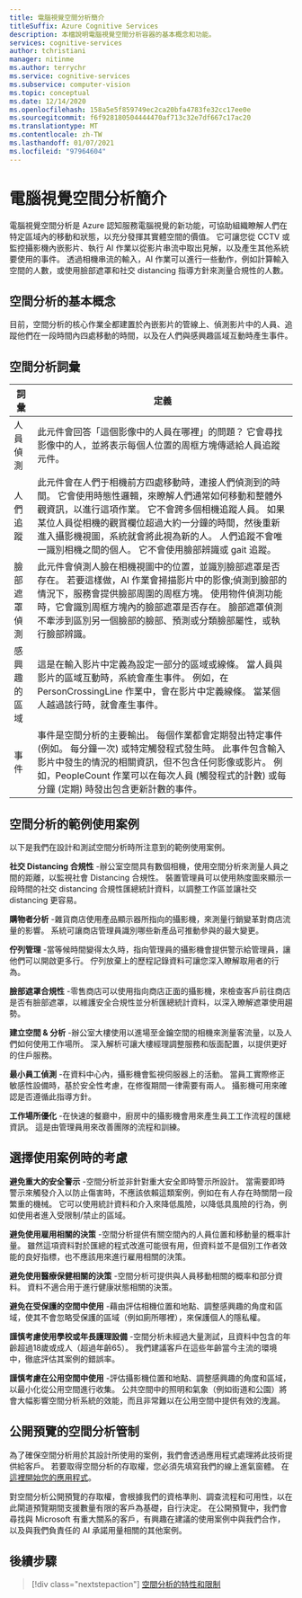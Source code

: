 ```yaml
---
title: 電腦視覺空間分析簡介
titleSuffix: Azure Cognitive Services
description: 本檔說明電腦視覺空間分析容器的基本概念和功能。
services: cognitive-services
author: tchristiani
manager: nitinme
ms.author: terrychr
ms.service: cognitive-services
ms.subservice: computer-vision
ms.topic: conceptual
ms.date: 12/14/2020
ms.openlocfilehash: 158a5e5f859749ec2ca20bfa4783fe32cc17ee0e
ms.sourcegitcommit: f6f928180504444470af713c32e7df667c17ac20
ms.translationtype: MT
ms.contentlocale: zh-TW
ms.lasthandoff: 01/07/2021
ms.locfileid: "97964604"
---
```

# <a name="introduction-to-computer-vision-spatial-analysis"></a>電腦視覺空間分析簡介

電腦視覺空間分析是 Azure 認知服務電腦視覺的新功能，可協助組織瞭解人們在特定區域內的移動和狀態，以充分發揮其實體空間的價值。 它可讓您從 CCTV 或監控攝影機內嵌影片、執行 AI 作業以從影片串流中取出見解，以及產生其他系統要使用的事件。 透過相機串流的輸入，AI 作業可以進行一些動作，例如計算輸入空間的人數，或使用臉部遮罩和社交 distancing 指導方針來測量合規性的人數。

## <a name="the-basics-of-spatial-analysis"></a>空間分析的基本概念

目前，空間分析的核心作業全都建置於內嵌影片的管線上、偵測影片中的人員、追蹤他們在一段時間內四處移動的時間，以及在人們與感興趣區域互動時產生事件。

## <a name="spatial-analysis-terms"></a>空間分析詞彙

| 詞彙 | 定義 |
|------|------------|
| 人員偵測 | 此元件會回答「這個影像中的人員在哪裡」的問題？ 它會尋找影像中的人，並將表示每個人位置的周框方塊傳遞給人員追蹤元件。 |
| 人們追蹤 | 此元件會在人們于相機前方四處移動時，連接人們偵測到的時間。 它會使用時態性邏輯，來瞭解人們通常如何移動和整體外觀資訊，以進行這項作業。 它不會跨多個相機追蹤人員。 如果某位人員從相機的觀賞欄位超過大約一分鐘的時間，然後重新進入攝影機視圖，系統就會將此視為新的人。 人們追蹤不會唯一識別相機之間的個人。 它不會使用臉部辨識或 gait 追蹤。 |
| 臉部遮罩偵測 | 此元件會偵測人臉在相機視圖中的位置，並識別臉部遮罩是否存在。 若要這樣做，AI 作業會掃描影片中的影像;偵測到臉部的情況下，服務會提供臉部周圍的周框方塊。 使用物件偵測功能時，它會識別周框方塊內的臉部遮罩是否存在。 臉部遮罩偵測不牽涉到區別另一個臉部的臉部、預測或分類臉部屬性，或執行臉部辨識。 |
| 感興趣的區域 | 這是在輸入影片中定義為設定一部分的區域或線條。 當人員與影片的區域互動時，系統會產生事件。 例如，在 PersonCrossingLine 作業中，會在影片中定義線條。 當某個人越過該行時，就會產生事件。 |
| 事件 | 事件是空間分析的主要輸出。 每個作業都會定期發出特定事件 (例如。 每分鐘一次) 或特定觸發程式發生時。 此事件包含輸入影片中發生的情況的相關資訊，但不包含任何影像或影片。 例如，PeopleCount 作業可以在每次人員 (觸發程式的計數) 或每分鐘 (定期) 時發出包含更新計數的事件。 |

## <a name="example-use-cases-for-spatial-analysis"></a>空間分析的範例使用案例

以下是我們在設計和測試空間分析時所注意到的範例使用案例。

**社交 Distancing 合規性** -辦公室空間具有數個相機，使用空間分析來測量人員之間的距離，以監視社會 Distancing 合規性。 裝置管理員可以使用熱度圖來顯示一段時間的社交 distancing 合規性匯總統計資料，以調整工作區並讓社交 distancing 更容易。

**購物者分析** -雜貨商店使用產品顯示器所指向的攝影機，來測量行銷變革對商店流量的影響。 系統可讓商店管理員識別哪些新產品可推動參與的最大變更。

**佇列管理** -當等候時間變得太久時，指向管理員的攝影機會提供警示給管理員，讓他們可以開啟更多行。 佇列放棄上的歷程記錄資料可讓您深入瞭解取用者的行為。

**臉部遮罩合規性** -零售商店可以使用指向商店正面的攝影機，來檢查客戶前往商店是否有臉部遮罩，以維護安全合規性並分析匯總統計資料，以深入瞭解遮罩使用趨勢。 

**建立空間 & 分析** -辦公室大樓使用以進場至金鑰空間的相機來測量客流量，以及人們如何使用工作場所。 深入解析可讓大樓經理調整服務和版面配置，以提供更好的住戶服務。

**最小員工偵測** -在資料中心內，攝影機會監視伺服器上的活動。 當員工實際修正敏感性設備時，基於安全性考慮，在修復期間一律需要有兩人。 攝影機可用來確認是否遵循此指導方針。

**工作場所優化** -在快速的餐廳中，廚房中的攝影機會用來產生員工工作流程的匯總資訊。 這是由管理員用來改善團隊的流程和訓練。

## <a name="considerations-when-choosing-a-use-case"></a>選擇使用案例時的考慮

**避免重大的安全警示** -空間分析並非針對重大安全即時警示所設計。 當需要即時警示來觸發介入以防止傷害時，不應該依賴這類案例，例如在有人存在時關閉一段繁重的機械。 它可以使用統計資料和介入來降低風險，以降低具風險的行為，例如使用者進入受限制/禁止的區域。

**避免使用雇用相關的決策** -空間分析提供有關空間內的人員位置和移動量的概率計量。 雖然這項資料對於匯總的程式改進可能很有用，但資料並不是個別工作者效能的良好指標，也不應該用來進行雇用相關的決策。

**避免使用醫療保健相關的決策** -空間分析可提供與人員移動相關的概率和部分資料。 資料不適合用于進行健康狀態相關的決策。

**避免在受保護的空間中使用** -藉由評估相機位置和地點、調整感興趣的角度和區域，使其不會忽略受保護的區域（例如廁所哪裡），來保護個人的隱私權。

**謹慎考慮使用學校或年長護理設備** -空間分析未經過大量測試，且資料中包含的年齡超過18歲或成人（超過年齡65）。 我們建議客戶在這些年齡當今主流的環境中，徹底評估其案例的錯誤率。

**謹慎考慮在公用空間中使用** -評估攝影機位置和地點、調整感興趣的角度和區域，以最小化從公用空間進行收集。 公共空間中的照明和氣象（例如街道和公園）將會大幅影響空間分析系統的效能，而且非常難以在公用空間中提供有效的洩漏。

## <a name="spatial-analysis-gating-for-public-preview"></a>公開預覽的空間分析管制

為了確保空間分析用於其設計所使用的案例，我們會透過應用程式處理將此技術提供給客戶。 若要取得空間分析的存取權，您必須先填寫我們的線上進氣窗體。 在[這裡開始您的應用程式](https://forms.office.com/Pages/ResponsePage.aspx?id=v4j5cvGGr0GRqy180BHbRyQZ7B8Cg2FEjpibPziwPcZUNlQ4SEVORFVLTjlBSzNLRlo0UzRRVVNPVy4u)。

對空間分析公開預覽的存取權，會根據我們的資格準則、調查流程和可用性，以在此閘道預覽期間支援數量有限的客戶為基礎，自行決定。 在公開預覽中，我們會尋找與 Microsoft 有重大關系的客戶，有興趣在建議的使用案例中與我們合作，以及與我們負責任的 AI 承諾用量相關的其他案例。

## <a name="next-steps"></a>後續步驟

> [!div class="nextstepaction"]
> [空間分析的特性和限制](https://docs.microsoft.com/legal/cognitive-services/computer-vision/accuracy-and-limitations?context=%2fazure%2fcognitive-services%2fComputer-vision%2fcontext%2fcontext)
